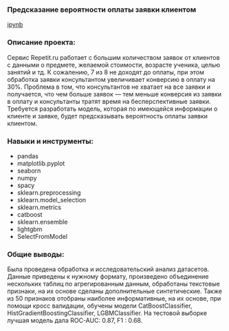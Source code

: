 ### Предсказание  вероятности оплаты заявки клиентом
[ipynb](https://github.com/DariaLavrenuik/Portfolio/blob/main/repetit.ru/repetit.ru.project.ipynb)

### Описание проекта:
Сервис Repetit.ru работает с большим количеством заявок от клиентов с данными о предмете, желаемой стоимости, возрасте ученика, целью занятий и тд. К сожалению, 7 из 8 не доходят до оплаты, при этом обработка заявки консультантом увеличивает конверсию в оплату на 30%. Проблема в том, что консультантов не хватает на все заявки и получается, что чем больше заявок — тем меньше конверсия из заявки в оплату и консультанты тратят время на бесперспективные заявки.
Требуется разработать модель, которая по имеющейся информации о клиенте и заявке, будет предсказывать вероятность оплаты заявки клиентом. 

### Навыки и инструменты:
- pandas
- matplotlib.pyplot
- seaborn
- numpy
- spacy
- sklearn.preprocessing
- sklearn.model_selection
- sklearn.metrics
- catboost
- sklearn.ensemble
- lightgbm
- SelectFromModel

 ### Общие выводы:
 Была проведена обработка и исследовательский анализ датасетов. Данные приведены к нужному формату, произведено объединение нескольких таблиц по агрегированным данным, обработаны текстовые признаки, на их основе сделаны дополнительные синтетические. Также из 50 признаков отобраны наиболее информативные, на их основе, при помощи кросс валидации, обучены модели CatBoostClassifier, HistGradientBoostingClassifier, LGBMClassifier.
На тестовой выборке лучшая модель дала ROC-AUC: 0.87, F1 : 0.68.

